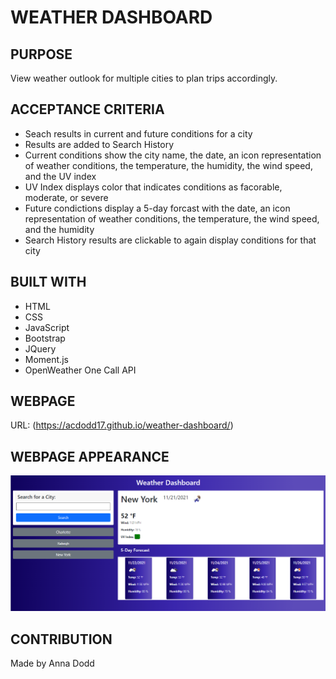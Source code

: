 # WEATHER DASHBOARD 

## PURPOSE
View weather outlook for multiple cities to plan trips accordingly. 

## ACCEPTANCE CRITERIA
- Seach results in current and future conditions for a city 
- Results are added to Search History
- Current conditions show the city name, the date, an icon representation of weather conditions, the temperature, the humidity, the wind speed, and the UV index
- UV Index displays color that indicates conditions as facorable, moderate, or severe
- Future condictions display a 5-day forcast with  the date, an icon representation of weather conditions, the temperature, the wind speed, and the humidity
- Search History results are clickable to again display conditions for that city 

## BUILT WITH 
- HTML
- CSS
- JavaScript
- Bootstrap
- JQuery
- Moment.js
- OpenWeather One Call API

## WEBPAGE 
URL: (https://acdodd17.github.io/weather-dashboard/)

## WEBPAGE APPEARANCE 

![Weather Dashboard with current weather for New York](/assets\weather-dashboard.PNG)

## CONTRIBUTION
Made by Anna Dodd 